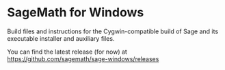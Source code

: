 SageMath for Windows
====================

Build files and instructions for the Cygwin-compatible build of Sage and
its executable installer and auxiliary files.

You can find the latest release (for now) at https://github.com/sagemath/sage-windows/releases
